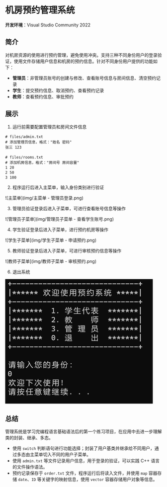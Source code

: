 # 机房预约管理系统

**开发环境**：Visual Studio Community 2022 

## 简介

对机房资源的使用进行预约管理，避免使用冲突。支持三种不同身份用户的登录验证，使用文件存储用户信息和机房的预约信息。针对不同身份用户提供的功能如下：

- **管理员**：非管理员账号的创建与修改、查看账号信息与房间信息、清空预约记录
- **学生**：提交预约信息、取消预约、查看预约记录
- **教师**：查看预约信息、审批预约

## 展示

1. 运行前需要配置管理员和房间文件信息

```
# files/admin.txt
# 添加管理员信息，格式："姓名 密码"
张三 123

# files/rooms.txt
# 添加机房信息，格式："房间号 房间容量"
1 20
2 50
3 100
```

2. 程序运行后进入主菜单，输入身份类别进行验证

![主菜单](img/主菜单 - 管理员登录.png)

3. 管理员验证登录后进入子菜单，可进行查看账号信息等操作

![管理员子菜单](img/管理员子菜单 - 查看学生账号.png)

4. 学生验证登录后进入子菜单，进行预约机房等操作 

![学生子菜单](img/学生子菜单 - 申请预约.png)

5. 教师验证登录后进入子菜单，可进行审核预约信息等操作

![教师子菜单](img/教师子菜单 - 审核预约.png)

6. 退出系统

![退出系统](img/退出系统.png)

## 总结

管理系统是学习完编程语言基础语法后的第一个练习项目，在应用中去进一步理解类的封装、继承、多态。
- 使用 `switch` 判断语句进行功能选择；封装了用户基类并继承给不同用户，通过多态由主菜单切入不同的用户子菜单。
- 使用 `admin.txt` 等文件记录用户信息，用于登录的验证，可以实践 C++ 语言的文件操作语法。
- 预约记录保存于 `order.txt` 文件，程序运行后将读入文件，并使用 `map` 容器存储 `date`、`ID` 等关键字的映射信息，使用 `vector` 容器存储用户对象等信息。

